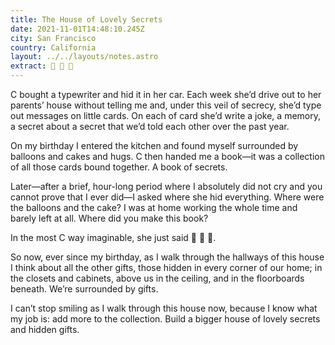 ```yaml
---
title: The House of Lovely Secrets
date: 2021-11-01T14:48:10.245Z
city: San Francisco
country: California
layout: ../../layouts/notes.astro
extract: 👀 👀 👀
---
```

C bought a typewriter and hid it in her car. Each week she’d drive out to her parents’ house without telling me and, under this veil of secrecy, she’d type out messages on little cards. On each of card she’d write a joke, a memory, a secret about a secret that we’d told each other over the past year.

On my birthday I entered the kitchen and found myself surrounded by balloons and cakes and hugs. C then handed me a book—it was a collection of all those cards bound together. A book of secrets.

Later—after a brief, hour-long period where I absolutely did not cry and you cannot prove that I ever did—I asked where she hid everything. Where were the balloons and the cake? I was at home working the whole time and barely left at all. Where did you make this book? 

In the most C way imaginable, she just said 👀 👀 👀.

So now, ever since my birthday, as I walk through the hallways of this house I think about all the other gifts, those hidden in every corner of our home; in the closets and cabinets, above us in the ceiling, and in the floorboards beneath. We’re surrounded by gifts.

I can’t stop smiling as I walk through this house now, because I know what my job is: add more to the collection. Build a bigger house of lovely secrets and hidden gifts.